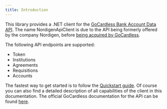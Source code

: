 ```yaml
---
title: Introduction
---
```


This library provides a .NET client for
the [GoCardless Bank Account Data API](https://gocardless.com/bank-account-data/). The name NordigenApiClient is due to the API being formerly offered by the company Nordigen, before [being acquired by GoCardless](https://gocardless.com/g/gc-nordigen/).

The following API endpoints are supported:

- Token
- Institutions
- Agreements
- Requisitions
- Accounts

The fastest way to get started is to follow the [Quickstart guide](quickstart-guide). Of course you can also find a detailed description of all capabilities of the client in this documentation. The official GoCardless documentation for the API can be found [here](https://developer.gocardless.com/bank-account-data/overview).
